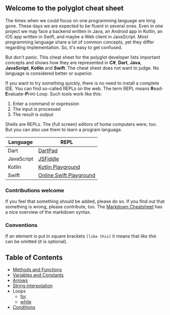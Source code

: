 ## Welcome to the polyglot cheat sheet

The times when we could focus on one programming language are long gone. These days we are expected to be fluent in several ones. Even in one project we may face a backend written in Java, an Android app in Kotlin, an iOS app written in Swift, and maybe a Web client in JavaScript. Most programming language share a lot of common concepts, yet they differ regarding implementation. So, it's easy to get confused. 

But don't panic. This cheat sheet for the polyglot developer lists important concepts and shows how they are represented in **C#**, **Dart**, **Java**, **JavaScript**, **Kotlin** and **Swift**. The cheat sheet does not want to judge. No language is considered better or superior. 

If you want to try something quickly, there is no need to install a complete IDE. You can find so-called REPLs on the web. The term REPL means **R**ead-**E**valuate-**P**rint-Loop. Such tools work like this:

1. Enter a command or expression
2. The input is processed
3. The result is output

Shells are REPLs. The (full screen) editors of home computers were, too. But you can also use them to learn a program language.

|Language|REPL|
|-|-|
|Dart|[DartPad](https://dartpad.dev/)|
|JavaScript|[JSFiddle](https://jsfiddle.net/)|
|Kotlin|[Kotlin Playground](https://play.kotlinlang.org/)|
|Swift|[Online Swift Playground](http://online.swiftplayground.run/)|

### Contributions welcome

If you feel that something should be added, please do so. If you find out that something is wrong, please contribute, too. The [Markdown Cheatsheet](https://github.com/adam-p/markdown-here/wiki/Markdown-Cheatsheet) has a nice overview of the markdown syntax.

### Conventions

If an element is put in square brackets `[like this]` it means that *like this* can be omitted (it is optional).

## Table of Contents

- [Methods and Functions](./sheet/Methods_and_functions.md)
- [Variables and Constants](./sheet/Variables_and_Constants.md)
- [Arrows](./sheet/arrows.md)
- [String interpolation](./sheet/string_interpolation.md)
- Loops
   - [for](./sheet/for_loops.md)
   - [while](./sheet/while_loops.md)
- [Conditions](./sheet/conditions.md)